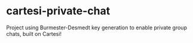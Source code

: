 # cartesi-private-chat
Project using Burmester-Desmedt key generation to enable private group chats, built on Cartesi!
